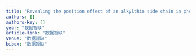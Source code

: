 ```yaml
---
title: "Revealing the position effect of an alkylthio side chain in phenyl-substituted benzodithiophene-based donor polymers on the photovoltaic performance of non-fullerene organic …"
authors: []
authors-key: []
year: "数据暂缺"
article-link: "数据暂缺"
venue: "数据暂缺"
bibex: "数据暂缺"
---
```


